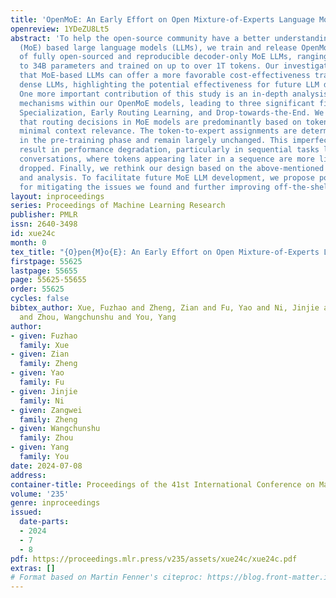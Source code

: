 ```yaml
---
title: 'OpenMoE: An Early Effort on Open Mixture-of-Experts Language Models'
openreview: 1YDeZU8Lt5
abstract: 'To help the open-source community have a better understanding of Mixture-of-Experts
  (MoE) based large language models (LLMs), we train and release OpenMoE, a series
  of fully open-sourced and reproducible decoder-only MoE LLMs, ranging from 650M
  to 34B parameters and trained on up to over 1T tokens. Our investigation confirms
  that MoE-based LLMs can offer a more favorable cost-effectiveness trade-off than
  dense LLMs, highlighting the potential effectiveness for future LLM development.
  One more important contribution of this study is an in-depth analysis of the routing
  mechanisms within our OpenMoE models, leading to three significant findings: Context-Independent
  Specialization, Early Routing Learning, and Drop-towards-the-End. We discovered
  that routing decisions in MoE models are predominantly based on token IDs, with
  minimal context relevance. The token-to-expert assignments are determined early
  in the pre-training phase and remain largely unchanged. This imperfect routing can
  result in performance degradation, particularly in sequential tasks like multi-turn
  conversations, where tokens appearing later in a sequence are more likely to be
  dropped. Finally, we rethink our design based on the above-mentioned observations
  and analysis. To facilitate future MoE LLM development, we propose potential strategies
  for mitigating the issues we found and further improving off-the-shelf MoE LLM designs.'
layout: inproceedings
series: Proceedings of Machine Learning Research
publisher: PMLR
issn: 2640-3498
id: xue24c
month: 0
tex_title: "{O}pen{M}o{E}: An Early Effort on Open Mixture-of-Experts Language Models"
firstpage: 55625
lastpage: 55655
page: 55625-55655
order: 55625
cycles: false
bibtex_author: Xue, Fuzhao and Zheng, Zian and Fu, Yao and Ni, Jinjie and Zheng, Zangwei
  and Zhou, Wangchunshu and You, Yang
author:
- given: Fuzhao
  family: Xue
- given: Zian
  family: Zheng
- given: Yao
  family: Fu
- given: Jinjie
  family: Ni
- given: Zangwei
  family: Zheng
- given: Wangchunshu
  family: Zhou
- given: Yang
  family: You
date: 2024-07-08
address:
container-title: Proceedings of the 41st International Conference on Machine Learning
volume: '235'
genre: inproceedings
issued:
  date-parts:
  - 2024
  - 7
  - 8
pdf: https://proceedings.mlr.press/v235/assets/xue24c/xue24c.pdf
extras: []
# Format based on Martin Fenner's citeproc: https://blog.front-matter.io/posts/citeproc-yaml-for-bibliographies/
---
```

